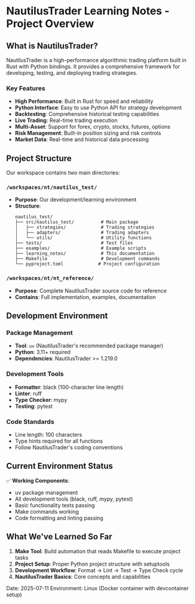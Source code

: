 # NautilusTrader Learning Notes - Project Overview

## What is NautilusTrader?

NautilusTrader is a high-performance algorithmic trading platform built in Rust with Python bindings. It provides a comprehensive framework for developing, testing, and deploying trading strategies.

### Key Features
- **High Performance**: Built in Rust for speed and reliability
- **Python Interface**: Easy to use Python API for strategy development
- **Backtesting**: Comprehensive historical testing capabilities
- **Live Trading**: Real-time trading execution
- **Multi-Asset**: Support for forex, crypto, stocks, futures, options
- **Risk Management**: Built-in position sizing and risk controls
- **Market Data**: Real-time and historical data processing

## Project Structure

Our workspace contains two main directories:

### `/workspaces/nt/nautilus_test/`
- **Purpose**: Our development/learning environment
- **Structure**:
  ```
  nautilus_test/
  ├── src/nautilus_test/          # Main package
  │   ├── strategies/             # Trading strategies
  │   ├── adapters/               # Trading adapters
  │   └── utils/                  # Utility functions
  ├── tests/                      # Test files
  ├── examples/                   # Example scripts
  ├── learning_notes/             # This documentation
  ├── Makefile                    # Development commands
  └── pyproject.toml             # Project configuration
  ```

### `/workspaces/nt/nt_reference/`
- **Purpose**: Complete NautilusTrader source code for reference
- **Contains**: Full implementation, examples, documentation

## Development Environment

### Package Management
- **Tool**: `uv` (NautilusTrader's recommended package manager)
- **Python**: 3.11+ required
- **Dependencies**: NautilusTrader >= 1.219.0

### Development Tools
- **Formatter**: black (100-character line length)
- **Linter**: ruff
- **Type Checker**: mypy
- **Testing**: pytest

### Code Standards
- Line length: 100 characters
- Type hints required for all functions
- Follow NautilusTrader's coding conventions

## Current Environment Status

✅ **Working Components**:
- uv package management
- All development tools (black, ruff, mypy, pytest)
- Basic functionality tests passing
- Make commands working
- Code formatting and linting passing

## What We've Learned So Far

1. **Make Tool**: Build automation that reads Makefile to execute project tasks
2. **Project Setup**: Proper Python project structure with setuptools
3. **Development Workflow**: Format → Lint → Test → Type Check cycle
4. **NautilusTrader Basics**: Core concepts and capabilities

Date: 2025-07-11
Environment: Linux (Docker container with devcontainer setup)